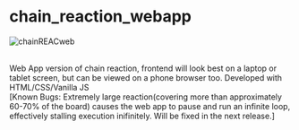 # chain_reaction_webapp
![chainREACweb](https://user-images.githubusercontent.com/68727041/150777811-3d56fd40-e631-4009-92ec-3d4e339111ac.png)

<br>
Web App version of chain reaction, frontend will look best on a laptop or tablet screen, but can be viewed on a phone browser too.
Developed with HTML/CSS/Vanilla JS<br>
[Known Bugs: Extremely large reaction(covering more than approximately 60-70% of the board) causes the web app to pause and run an infinite loop, effectively stalling execution inifinitely.
Will be fixed in the next release.]
